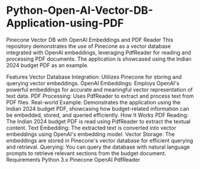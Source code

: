 # Python-Open-AI-Vector-DB-Application-using-PDF

Pinecone Vector DB with OpenAI Embeddings and PDF Reader
This repository demonstrates the use of Pinecone as a vector database integrated with OpenAI embeddings, leveraging PdfReader for reading and processing PDF documents. The application is showcased using the Indian 2024 budget PDF as an example.

Features
Vector Database Integration: Utilizes Pinecone for storing and querying vector embeddings.
OpenAI Embeddings: Employs OpenAI's powerful embeddings for accurate and meaningful vector representation of text data.
PDF Processing: Uses PdfReader to extract and process text from PDF files.
Real-world Example: Demonstrates the application using the Indian 2024 budget PDF, showcasing how budget-related information can be embedded, stored, and queried efficiently.
How It Works
PDF Reading: The Indian 2024 budget PDF is read using PdfReader to extract the textual content.
Text Embedding: The extracted text is converted into vector embeddings using OpenAI's embedding model.
Vector Storage: The embeddings are stored in Pinecone's vector database for efficient querying and retrieval.
Querying: You can query the database with natural language prompts to retrieve relevant sections from the budget document.
Requirements
Python 3.x
Pinecone
OpenAI
PdfReader
